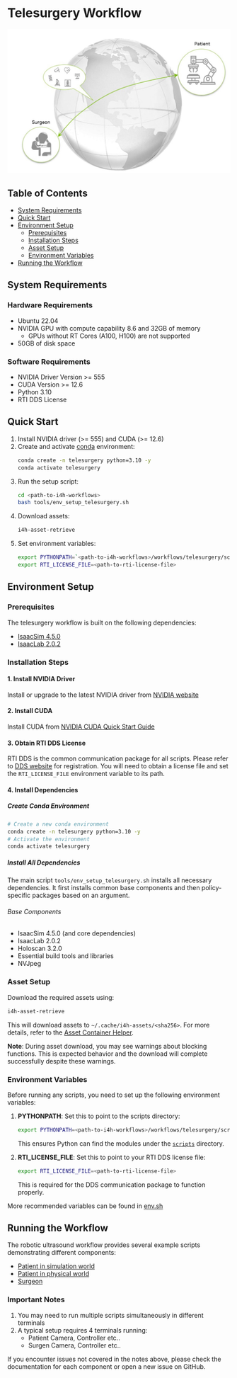 # Telesurgery Workflow

![Telesurgery Workflow](../../docs/source/telesurgery_workflow.jpg)

## Table of Contents
- [System Requirements](#system-requirements)
- [Quick Start](#quick-start)
- [Environment Setup](#environment-setup)
  - [Prerequisites](#prerequisites)
  - [Installation Steps](#installation-steps)
  - [Asset Setup](#asset-setup)
  - [Environment Variables](#environment-variables)
- [Running the Workflow](#running-the-workflow)

## System Requirements

### Hardware Requirements
- Ubuntu 22.04
- NVIDIA GPU with compute capability 8.6 and 32GB of memory
    - GPUs without RT Cores (A100, H100) are not supported
- 50GB of disk space

### Software Requirements
- NVIDIA Driver Version >= 555
- CUDA Version >= 12.6
- Python 3.10
- RTI DDS License

## Quick Start

1. Install NVIDIA driver (>= 555) and CUDA (>= 12.6)
2. Create and activate [conda](https://www.anaconda.com/docs/getting-started/miniconda/install) environment:
   ```bash
   conda create -n telesurgery python=3.10 -y
   conda activate telesurgery
   ```
3. Run the setup script:
   ```bash
   cd <path-to-i4h-workflows>
   bash tools/env_setup_telesurgery.sh
   ```
4. Download assets:
   ```bash
   i4h-asset-retrieve
   ```
5. Set environment variables:
   ```bash
   export PYTHONPATH=`<path-to-i4h-workflows>/workflows/telesurgery/scripts`
   export RTI_LICENSE_FILE=<path-to-rti-license-file>
   ```

## Environment Setup

### Prerequisites

The telesurgery workflow is built on the following dependencies:
- [IsaacSim 4.5.0](https://docs.isaacsim.omniverse.nvidia.com/4.5.0/index.html)
- [IsaacLab 2.0.2](https://isaac-sim.github.io/IsaacLab/v2.0.2/index.html)

### Installation Steps

#### 1. Install NVIDIA Driver
Install or upgrade to the latest NVIDIA driver from [NVIDIA website](https://www.nvidia.com/en-us/drivers/)

#### 2. Install CUDA
Install CUDA from [NVIDIA CUDA Quick Start Guide](https://docs.nvidia.com/cuda/cuda-quick-start-guide/index.html)

#### 3. Obtain RTI DDS License
RTI DDS is the common communication package for all scripts. Please refer to [DDS website](https://www.rti.com/products) for registration. You will need to obtain a license file and set the `RTI_LICENSE_FILE` environment variable to its path.

#### 4. Install Dependencies

##### Create Conda Environment
```bash
# Create a new conda environment
conda create -n telesurgery python=3.10 -y
# Activate the environment
conda activate telesurgery
```

##### Install All Dependencies
The main script `tools/env_setup_telesurgery.sh` installs all necessary dependencies. It first installs common base components and then policy-specific packages based on an argument.

###### Base Components
- IsaacSim 4.5.0 (and core dependencies)
- IsaacLab 2.0.2
- Holoscan 3.2.0
- Essential build tools and libraries
- NVJpeg

### Asset Setup

Download the required assets using:
```bash
i4h-asset-retrieve
```

This will download assets to `~/.cache/i4h-assets/<sha256>`. For more details, refer to the [Asset Container Helper](https://github.com/isaac-for-healthcare/i4h-asset-catalog/blob/v0.1.0/docs/catalog_helper.md).

**Note**: During asset download, you may see warnings about blocking functions. This is expected behavior and the download will complete successfully despite these warnings.

### Environment Variables

Before running any scripts, you need to set up the following environment variables:

1. **PYTHONPATH**: Set this to point to the scripts directory:
   ```bash
   export PYTHONPATH=<path-to-i4h-workflows>/workflows/telesurgery/scripts
   ```
   This ensures Python can find the modules under the [`scripts`](./scripts) directory.

2. **RTI_LICENSE_FILE**: Set this to point to your RTI DDS license file:
   ```bash
   export RTI_LICENSE_FILE=<path-to-rti-license-file>
   ```
   This is required for the DDS communication package to function properly.

More recommended variables can be found in [env.sh](./scripts/env.sh)

## Running the Workflow

The robotic ultrasound workflow provides several example scripts demonstrating different components:

- [Patient in simulation world](./scripts/holoscan_apps)
- [Patient in physical world](./scripts/policy_runner)
- [Surgeon](./scripts/simulation)

### Important Notes
1. You may need to run multiple scripts simultaneously in different terminals
2. A typical setup requires 4 terminals running:
   - Patient Camera, Controller etc..
   - Surgen Camera, Controller etc..

If you encounter issues not covered in the notes above, please check the documentation for each component or open a new issue on GitHub.
